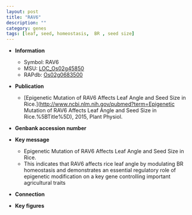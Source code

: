 ```yaml
---
layout: post
title: "RAV6"
description: ""
category: genes
tags: [leaf, seed, homeostasis,  BR , seed size]
---
```


* **Information**  
    + Symbol: RAV6  
    + MSU: [LOC_Os02g45850](http://rice.plantbiology.msu.edu/cgi-bin/ORF_infopage.cgi?orf=LOC_Os02g45850)  
    + RAPdb: [Os02g0683500](http://rapdb.dna.affrc.go.jp/viewer/gbrowse_details/irgsp1?name=Os02g0683500)  

* **Publication**  
    + [Epigenetic Mutation of RAV6 Affects Leaf Angle and Seed Size in Rice.](http://www.ncbi.nlm.nih.gov/pubmed?term=Epigenetic Mutation of RAV6 Affects Leaf Angle and Seed Size in Rice.%5BTitle%5D), 2015, Plant Physiol.

* **Genbank accession number**  

* **Key message**  
    + Epigenetic Mutation of RAV6 Affects Leaf Angle and Seed Size in Rice.
    + This indicates that RAV6 affects rice leaf angle by modulating BR homeostasis and demonstrates an essential regulatory role of epigenetic modification on a key gene controlling important agricultural traits

* **Connection**  

* **Key figures**  


